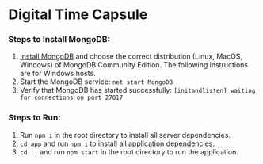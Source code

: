 # Digital Time Capsule

### Steps to Install MongoDB:
1. [Install MongoDB](https://docs.mongodb.com/manual/administration/install-community) and choose the correct distribution (Linux, MacOS, Windows) of MongoDB Community Edition. The following instructions are for Windows hosts.
2. Start the MongoDB service: ```net start MongoDB```
3. Verify that MongoDB has started successfully: ```[initandlisten] waiting for connections on port 27017```

### Steps to Run:
1. Run ```npm i``` in the root directory to install all server dependencies.
2. ```cd app``` and run ```npm i``` to install all application dependencies.
3. ```cd ..``` and run  ```npm start``` in the root directory to run the application.